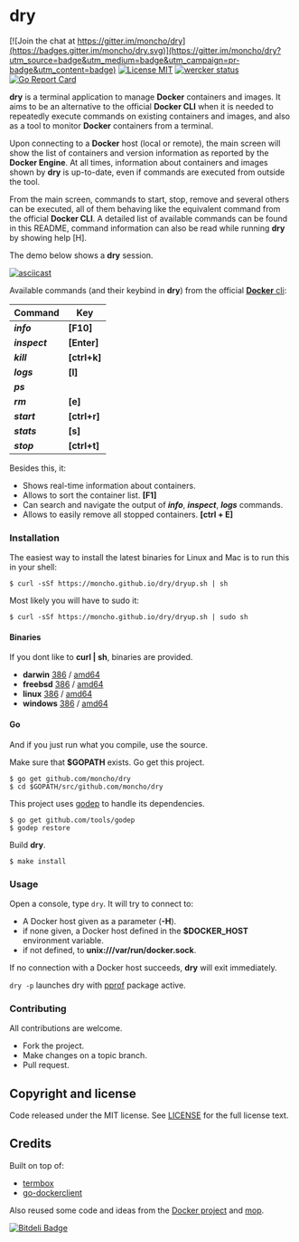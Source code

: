 # dry

[![Join the chat at https://gitter.im/moncho/dry](https://badges.gitter.im/moncho/dry.svg)](https://gitter.im/moncho/dry?utm_source=badge&utm_medium=badge&utm_campaign=pr-badge&utm_content=badge)
[![License MIT](https://img.shields.io/badge/license-MIT-lightgrey.svg?style=flat)](https://github.com/moncho/dry#license-mit)
[![wercker status](https://app.wercker.com/status/66c3ab71a46c0c8841f34a526fc23189/s/master "wercker status")](https://app.wercker.com/project/bykey/66c3ab71a46c0c8841f34a526fc23189)
[![Go Report Card](http://goreportcard.com/badge/moncho/dry)](http://goreportcard.com/report/moncho/dry)


**dry** is a terminal application to manage **Docker** containers and images. It aims to be an alternative to the official **Docker CLI** when it is needed to repeatedly execute commands on existing containers and images, and also as a tool to monitor **Docker** containers from a terminal.

Upon connecting to a **Docker** host (local or remote), the main screen will show the list of containers and version information as reported by the **Docker Engine**. At all times, information about containers and images shown by **dry** is up-to-date, even if commands are executed from outside the tool.

From the main screen, commands to start, stop, remove and several others can be executed, all of them behaving like the equivalent command from the official **Docker CLI**. A detailed list of available commands can be found in this README, command information can also be read while running **dry** by showing help [H].

The demo below shows a **dry** session.

[![asciicast](https://asciinema.org/a/35825.png)](https://asciinema.org/a/35825?autoplay=1)

Available commands (and their keybind in **dry**) from the official [**Docker** cli](https://docs.docker.com/engine/reference/commandline/cli/):

|Command | Key|
|---|---|
|***info***     | **[F10]**|
|***inspect***  | **[Enter]**|
|***kill***     | **[ctrl+k]**|
|***logs***     | **[l]**|
|***ps***       ||
|***rm***       | **[e]**|
|***start***    | **[ctrl+r]**|
|***stats***    | **[s]**|
|***stop***     | **[ctrl+t]**|

Besides this, it:

* Shows real-time information about containers.
* Allows to sort the container list. **[F1]**
* Can search and navigate the output of ***info***, ***inspect***, ***logs*** commands.  
* Allows to easily remove all stopped containers. **[ctrl + E]**

### Installation

The easiest way to install the latest binaries for Linux and Mac is to run this in your shell:

```
$ curl -sSf https://moncho.github.io/dry/dryup.sh | sh
```

Most likely you will have to sudo it:

```
$ curl -sSf https://moncho.github.io/dry/dryup.sh | sudo sh
```

#### Binaries

If you dont like to **curl | sh**, binaries are provided.

- **darwin** [386](https://github.com/moncho/dry/releases/download/v0.4-beta.8/dry-darwin-386) / [amd64](https://github.com/moncho/dry/releases/download/v0.4-beta.8/dry-darwin-amd64)
- **freebsd** [386](https://github.com/moncho/dry/releases/download/v0.4-beta.8/dry-freebsd-386) / [amd64](https://github.com/moncho/dry/releases/download/v0.4-beta.8/dry-freebsd-amd64)
- **linux** [386](https://github.com/moncho/dry/releases/download/v0.4-beta.8/dry-linux-386) / [amd64](https://github.com/moncho/dry/releases/download/v0.4-beta.8/dry-linux-amd64)
- **windows** [386](https://github.com/moncho/dry/releases/download/v0.4-beta.8/dry-windows-386) / [amd64](https://github.com/moncho/dry/releases/download/v0.4-beta.8/dry-windows-amd64)

#### Go

And if you just run what you compile, use the source.

Make sure that **$GOPATH** exists. Go get this project.
```
$ go get github.com/moncho/dry
$ cd $GOPATH/src/github.com/moncho/dry
```
This project uses [godep](https://github.com/tools/godep) to handle its dependencies.
```
$ go get github.com/tools/godep
$ godep restore
```
Build **dry**.
```
$ make install
```

### Usage

Open a console, type ```dry```. It will try to connect to:
* A Docker host given as a parameter (**-H**).
* if none given, a Docker host defined in the **$DOCKER_HOST** environment variable.
* if not defined, to **unix:///var/run/docker.sock**.

If no connection with a Docker host succeeds, **dry** will exit immediately.

```dry -p``` launches dry with [pprof](https://golang.org/pkg/net/http/pprof/) package active.

### Contributing
All contributions are welcome.

* Fork the project.
* Make changes on a topic branch.
* Pull request.

## Copyright and license

Code released under the MIT license. See
[LICENSE](https://github.com/moncho/dry/blob/master/LICENSE) for the full license text.

## Credits

Built on top of:
* [termbox](https://github.com/nsf/termbox-go)
* [go-dockerclient](https://github.com/fsouza/go-dockerclient)

Also reused some code and ideas from the [Docker project](https://github.com/docker/docker) and [mop](https://github.com/michaeldv/mop).


[![Bitdeli Badge](https://d2weczhvl823v0.cloudfront.net/moncho/dry/trend.png)](https://bitdeli.com/free "Bitdeli Badge")
